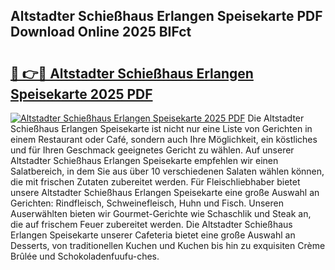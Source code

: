 ## Altstadter Schießhaus Erlangen Speisekarte PDF Download Online 2025 BIFct

# <h2><a href="http://gcdh4w7.nevu.top/?p=Altstadter+Schie%c3%9fhaus+Erlangen+Speisekarte">🔗 👉🔴 Altstadter Schießhaus Erlangen Speisekarte 2025 PDF</a></h2>

[![Altstadter Schießhaus Erlangen Speisekarte 2025 PDF](https://i.imgur.com/dBaPXMq.png)](http://gcdh4w7.nevu.top/?p=Altstadter+Schie%c3%9fhaus+Erlangen+Speisekarte)
Die Altstadter Schießhaus Erlangen Speisekarte ist nicht nur eine Liste von Gerichten in einem Restaurant oder Café, sondern auch Ihre Möglichkeit, ein köstliches und für Ihren Geschmack geeignetes Gericht zu wählen. Auf unserer Altstadter Schießhaus Erlangen Speisekarte empfehlen wir einen Salatbereich, in dem Sie aus über 10 verschiedenen Salaten wählen können, die mit frischen Zutaten zubereitet werden. Für Fleischliebhaber bietet unsere Altstadter Schießhaus Erlangen Speisekarte eine große Auswahl an Gerichten: Rindfleisch, Schweinefleisch, Huhn und Fisch. Unseren Auserwählten bieten wir Gourmet-Gerichte wie Schaschlik und Steak an, die auf frischem Feuer zubereitet werden. Die Altstadter Schießhaus Erlangen Speisekarte unserer Cafeteria bietet eine große Auswahl an Desserts, von traditionellen Kuchen und Kuchen bis hin zu exquisiten Crème Brûlée und Schokoladenfuufu-ches.
